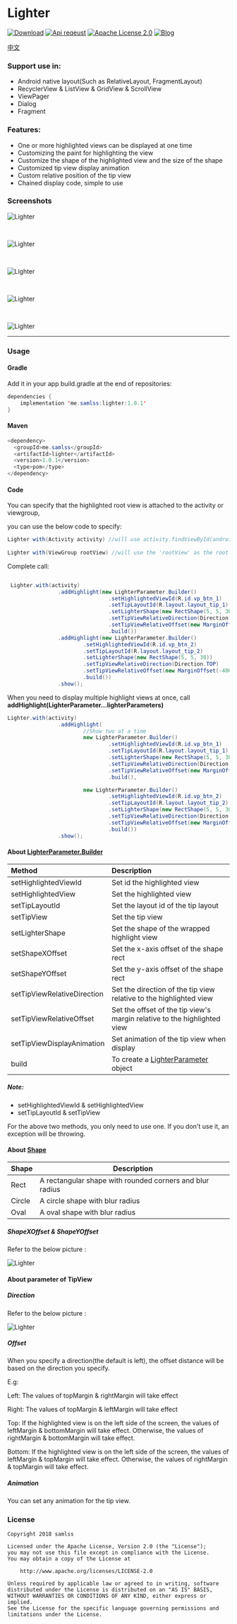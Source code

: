 # Lighter
[![Download](https://api.bintray.com/packages/samlss/maven/lighter/images/download.svg)](https://bintray.com/samlss/maven/lighter/_latestVersion)   [![Api reqeust](https://img.shields.io/badge/API-14+-brightgreen.svg?style=flat)](https://android-arsenal.com/api?level=14#l14)    [![Apache License 2.0](https://img.shields.io/hexpm/l/plug.svg)](https://github.com/samlss/Lighter/blob/master/LICENSE)  [![Blog](https://img.shields.io/badge/samlss-blog-orange.svg)](https://blog.csdn.net/Samlss)

 [中文](https://github.com/samlss/Lighter/blob/master/README_CN.md)

### Support use in:
- Android native layout(Such as RelativeLayout, FragmentLayout)
- RecyclerView & ListView & GridView & ScrollView
- ViewPager
- Dialog
- Fragment

### Features:

- One or more highlighted views can be displayed at one time
- Customizing the paint for highlighting the view
- Customize the shape of the highlighted view and the size of the shape
- Customized tip view display animation
- Custom relative position of the tip view
- Chained display code, simple to use

### Screenshots

![Lighter](https://github.com/samlss/Lighter/blob/master/screenshots/screenshot1.gif)

<br>

![Lighter](https://github.com/samlss/Lighter/blob/master/screenshots/screenshot2.gif)

<br>

![Lighter](https://github.com/samlss/Lighter/blob/master/screenshots/screenshot3.gif)

<br>

![Lighter](https://github.com/samlss/Lighter/blob/master/screenshots/screenshot4.gif)

<br>

![Lighter](https://github.com/samlss/Lighter/blob/master/screenshots/screenshot5.png)

------
### Usage

#### Gradle
Add it in your app build.gradle at the end of repositories:
  ```java
  dependencies {
      implementation 'me.samlss:lighter:1.0.1'
  }
  ```

#### Maven
```java
<dependency>
  <groupId>me.samlss</groupId>
  <artifactId>lighter</artifactId>
  <version>1.0.1</version>
  <type>pom</type>
</dependency>
```

#### Code

You can specify that the highlighted root view is attached to the activity or viewgroup,

you can use the below code to specify:

```java
Lighter with(Activity activity) //will use activity.findViewById(android.R.id.content) as the root view
    
Lighter with(ViewGroup rootView) //will use the 'rootView' as the root view
```

Complete call:

```java

 Lighter.with(activity)
                .addHighlight(new LighterParameter.Builder()
                                .setHighlightedViewId(R.id.vp_btn_1)
                                .setTipLayoutId(R.layout.layout_tip_1)
                                .setLighterShape(new RectShape(5, 5, 30))
                                .setTipViewRelativeDirection(Direction.BOTTOM)
                                .setTipViewRelativeOffset(new MarginOffset(150, 0, 30, 0))
                                .build())
                .addHighlight(new LighterParameter.Builder()
                        .setHighlightedViewId(R.id.vp_btn_2)
                        .setTipLayoutId(R.layout.layout_tip_2)
                        .setLighterShape(new RectShape(5, 5, 30))
                        .setTipViewRelativeDirection(Direction.TOP)
                        .setTipViewRelativeOffset(new MarginOffset(-400, 0, 0, 30))
                        .build())
                .show();
```



When you need to display multiple highlight views at once, call **addHighlight(LighterParameter...lighterParameters)**

```java
Lighter.with(activity)
                .addHighlight(
                        //Show two at a time
                        new LighterParameter.Builder()
                                .setHighlightedViewId(R.id.vp_btn_1)
                                .setTipLayoutId(R.layout.layout_tip_1)
                                .setLighterShape(new RectShape(5, 5, 30))
                                .setTipViewRelativeDirection(Direction.BOTTOM)
                                .setTipViewRelativeOffset(new MarginOffset(150, 0, 30, 0))
                                .build(),

                        new LighterParameter.Builder()
                                .setHighlightedViewId(R.id.vp_btn_2)
                                .setTipLayoutId(R.layout.layout_tip_2)
                                .setLighterShape(new RectShape(5, 5, 30))
                                .setTipViewRelativeDirection(Direction.TOP)
                                .setTipViewRelativeOffset(new MarginOffset(-400, 0, 0, 30))
                                .build())
                .show();
```

#### About [LighterParameter.Builder](https://github.com/samlss/Lighter/blob/master/lighter/src/main/java/me/samlss/lighter/parameter/LighterParameter.java)


| Method                      | Description                                                  |
| :-------------------------- | :----------------------------------------------------------- |
| setHighlightedViewId        | Set id the highlighted view                                  |
| setHighlightedView          | Set the highlighted view                                     |
| setTipLayoutId              | Set the layout id of the tip layout                          |
| setTipView                  | Set the tip view                                             |
| setLighterShape             | Set the shape of the wrapped highlight view                  |
| setShapeXOffset             | Set the x-axis offset of the shape rect                      |
| setShapeYOffset             | Set the y-axis offset of the shape rect                      |
| setTipViewRelativeDirection | Set the direction of the tip view relative to the highlighted view |
| setTipViewRelativeOffset    | Set the offset of the tip view's margin relative to the highlighted view |
| setTipViewDisplayAnimation  | Set animation of the tip view when display                   |
| build                       | To create a [LighterParameter](https://github.com/samlss/Lighter/blob/master/lighter/src/main/java/me/samlss/lighter/parameter/LighterParameter.java) object                      |

##### Note:

- setHighlightedViewId & setHighlightedView 
- setTipLayoutId & setTipView

For the above two methods, you only need to use one. If you don't use it,  an exception will be throwing.

#### About [Shape](https://github.com/samlss/Lighter/tree/master/lighter/src/main/java/me/samlss/lighter/shape)

| Shape  | Description                                              |
| ------ | -------------------------------------------------------- |
| Rect   | A rectangular shape with rounded corners and blur radius |
| Circle | A circle shape with blur radius                          |
| Oval   | A oval shape with blur radius                            |



##### ShapeXOffset & ShapeYOffset

Refer to the below picture :

![Lighter](https://github.com/samlss/Lighter/blob/master/screenshots/screenshot6.png)



#### About parameter of TipView

##### Direction

Refer to the below picture :

![Lighter](https://github.com/samlss/Lighter/blob/master/screenshots/screenshot7.png)

##### Offset

When you specify a direction(the default is left),  the offset distance will be based on the direction you specify.

E.g:

Left: The values of topMargin & rightMargin will take effect

Right: The values of topMargin & leftMargin will take effect

Top:  If the highlighted view is on the left side of the screen, the values of leftMargin & bottomMargin will take effect. Otherwise, the values of rightMargin & bottomMargin will take effect.

Bottom: If the highlighted view is on the left side of the screen, the values of leftMargin & topMargin will take effect. Otherwise, the values of rightMargin & topMargin will take effect.

##### Animation

You can set any animation for the tip view.

##### 


### License

```
Copyright 2018 samlss

Licensed under the Apache License, Version 2.0 (the "License");
you may not use this file except in compliance with the License.
You may obtain a copy of the License at

    http://www.apache.org/licenses/LICENSE-2.0

Unless required by applicable law or agreed to in writing, software
distributed under the License is distributed on an "AS IS" BASIS,
WITHOUT WARRANTIES OR CONDITIONS OF ANY KIND, either express or implied.
See the License for the specific language governing permissions and
limitations under the License.
```
